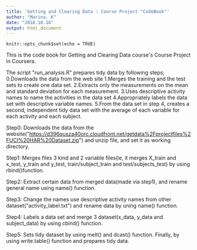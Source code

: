 ```yaml
---
title: 'Getting and Clearing Data : Course Project "CodeBook"'
author: "Marina. K"
date: "2018.10.18"
output: html_document
---
```


```{r setup, include=FALSE}
knitr::opts_chunk$set(echo = TRUE)
```

This is the code book for Getting and Clearing Data course's Course Project in Coursera.

The script "run_analysis.R" prepares tidy data by following steps;
    0.Downloads the data from the web site
    1.Merges the training and the test sets to create one data set.
    2.Extracts only the measurements on the mean and standard deviation for each measurement.
    3.Uses descriptive activity names to name the activities in the data set
    4.Appropriately labels the data set with descriptive variable names.
    5.From the data set in step 4, creates a second, independent tidy data set with the average of each variable for each activity and each subject.

Step0:
Downloads the data from the website("https://d396qusza40orc.cloudfront.net/getdata%2Fprojectfiles%2FUCI%20HAR%20Dataset.zip") and unzip file, and set it as working directory.

Step1:
Merges files 3 kind and 2 variable files(ie, it merges X_train and x_test, y_train and y_test, train/subject_train and test/subjects_test) by using rbind()function.

Step2:
Extract certain data from merged data(made via step1), and rename general name using name() function.

Step3:
Change the names use descriptive activity names from other dataset("activity_label.txt") and rename data by uning name() function.

Step4:
Labels a data set and  merge 3 dataset(x_data, y_data and subject_data) by using cbind() function.

Step5:
Sets tidy dataset by using melt() and dcast() function.
Finally, by using write.table() function and prepares tidy data.